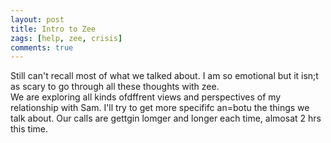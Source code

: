 ```yaml
---
layout: post
title: Intro to Zee
zags: [help, zee, crisis]
comments: true
---
```

Still can't recall most of what we talked about. I am so emotional but it isn;t as scary to go through all these thoughts with zee.   
We are exploring all kinds ofdffrent views and perspectives of my relationship with Sam. I'll try to get more specififc an=botu the things we talk about. Our calls are gettgin lomger and longer each time, almosat 2 hrs this time.